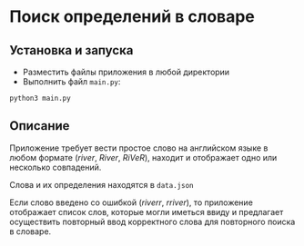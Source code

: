 # Поиск определений в словаре

## Установка и запуска

- Разместить файлы приложения в любой директории
- Выполнить файл `main.py`:

```
python3 main.py
```

## Описание

Приложение требует вести простое слово на английском языке в любом формате (*river*, *River*, *RiVeR*), 
находит и отображает одно или несколько совпадений.

Слова и их определения находятся в `data.json`

Если слово введено со ошибкой (*riverr*, *rriver*), то приложение отображает список слов,
которые могли иметься ввиду и предлагает осуществить повторный ввод корректного слова для повторного поиска в словаре.

